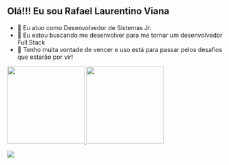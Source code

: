 ## Olá!!! Eu sou Rafael Laurentino Viana


- 🔭 Eu atuo como Desenvolvedor de Sistemas Jr.
- 🌱 Eu estou buscando me desenvolver para me tornar um desenvolvedor Full Stack
- 💬 Tenho muita vontade de vencer e uso está para passar pelos desafios que estarão por vir!

 <div>
  <a href="https://github.com/Rafalviana">
  <img  height="180em" src="https://github-readme-stats.vercel.app/api?username=Rafalviana&show_icons=true&theme=dracula&include_all_commits=true&count_private=true"/>
  <img  height="180em" src="https://github-readme-stats.vercel.app/api/top-langs/?username=Rafalviana&layout=compact&langs_count=7&theme=dracula"/>
</div>
  
  <div> 

  
  <a href="https://www.linkedin.com/in/rafalviana?lipi=urn%3Ali%3Apage%3Ad_flagship3_profile_view_base_contact_details%3BQYr%2FVPU4T6%2BkRwiO5SMUuQ%3D%3D" target="_blank"><img src="https://img.shields.io/badge/-LinkedIn-%230077B5?style=for-the-badge&logo=linkedin&logoColor=white" target="_blank"></a> 
    </div>
